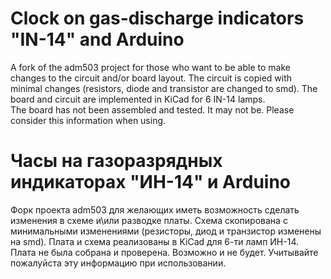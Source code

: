 # Clock on gas-discharge indicators  "IN-14" and Arduino
A fork of the adm503 project for those who want to be able to make changes to the circuit and/or board layout.
The circuit is copied with minimal changes (resistors, diode and transistor are changed to smd). The board and circuit are implemented in KiCad for 6 IN-14 lamps.<br>
The board has not been assembled and tested. It may not be. Please consider this information when using.<br>

# Часы на газоразрядных индикаторах "ИН-14" и Arduino
Форк проекта adm503 для желающих иметь возможность сделать изменения в схеме и\или разводке платы.
Схема скопирована с минимальными изменениями (резисторы, диод и транзистор изменены на smd). Плата и схема реализованы в KiCad для 6-ти ламп ИН-14.<br>
Плата не была собрана и проверена. Возможно и не будет. Учитывайте пожалуйста эту информацию при использовании. <br>

